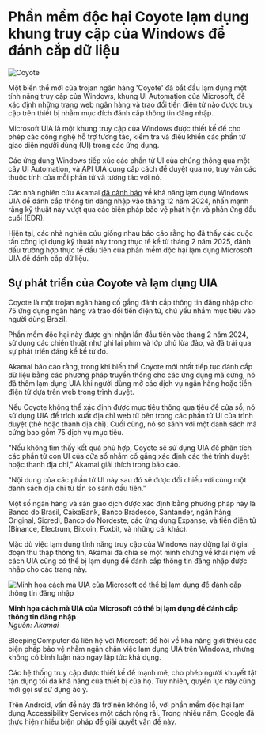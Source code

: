 # Phần mềm độc hại Coyote lạm dụng khung truy cập của Windows để đánh cắp dữ liệu

![Coyote](https://www.bleepstatic.com/content/hl-images/2025/07/22/coyote.jpg)

Một biến thể mới của trojan ngân hàng 'Coyote' đã bắt đầu lạm dụng một tính năng truy cập của Windows, khung UI Automation của Microsoft, để xác định những trang web ngân hàng và trao đổi tiền điện tử nào được truy cập trên thiết bị nhằm mục đích đánh cắp thông tin đăng nhập.

Microsoft UIA là một khung truy cập của Windows được thiết kế để cho phép các công nghệ hỗ trợ tương tác, kiểm tra và điều khiển các phần tử giao diện người dùng (UI) trong các ứng dụng.

Các ứng dụng Windows tiếp xúc các phần tử UI của chúng thông qua một cây UI Automation, và API UIA cung cấp cách để duyệt qua nó, truy vấn các thuộc tính của mỗi phần tử và tương tác với nó.

Các nhà nghiên cứu Akamai [đã cảnh báo](https://www.akamai.com/blog/security-research/windows-ui-automation-attack-technique-evades-edr) về khả năng lạm dụng Windows UIA để đánh cắp thông tin đăng nhập vào tháng 12 năm 2024, nhấn mạnh rằng kỹ thuật này vượt qua các biện pháp bảo vệ phát hiện và phản ứng đầu cuối (EDR).

Hiện tại, các nhà nghiên cứu giống nhau báo cáo rằng họ đã thấy các cuộc tấn công lợi dụng kỹ thuật này trong thực tế kể từ tháng 2 năm 2025, đánh dấu trường hợp thực tế đầu tiên của phần mềm độc hại lạm dụng Microsoft UIA để đánh cắp dữ liệu.

## Sự phát triển của Coyote và lạm dụng UIA

Coyote là một trojan ngân hàng cố gắng đánh cắp thông tin đăng nhập cho 75 ứng dụng ngân hàng và trao đổi tiền điện tử, chủ yếu nhắm mục tiêu vào người dùng Brazil.

Phần mềm độc hại này được ghi nhận lần đầu tiên vào tháng 2 năm 2024, sử dụng các chiến thuật như ghi lại phím và lớp phủ lừa đảo, và đã trải qua sự phát triển đáng kể kể từ đó.

Akamai báo cáo rằng, trong khi biến thể Coyote mới nhất tiếp tục đánh cắp dữ liệu bằng các phương pháp truyền thống cho các ứng dụng mã cứng, nó đã thêm lạm dụng UIA khi người dùng mở các dịch vụ ngân hàng hoặc tiền điện tử dựa trên web trong trình duyệt.

Nếu Coyote không thể xác định được mục tiêu thông qua tiêu đề cửa sổ, nó sử dụng UIA để trích xuất địa chỉ web từ bên trong các phần tử UI của trình duyệt (thẻ hoặc thanh địa chỉ). Cuối cùng, nó so sánh với một danh sách mã cứng bao gồm 75 dịch vụ mục tiêu. 

"Nếu không tìm thấy kết quả phù hợp, Coyote sẽ sử dụng UIA để phân tích các phần tử con UI của cửa sổ nhằm cố gắng xác định các thẻ trình duyệt hoặc thanh địa chỉ," Akamai giải thích trong báo cáo.

"Nội dung của các phần tử UI này sau đó sẽ được đối chiếu với cùng một danh sách địa chỉ từ lần so sánh đầu tiên."

Một số ngân hàng và sàn giao dịch được xác định bằng phương pháp này là Banco do Brasil, CaixaBank, Banco Bradesco, Santander, ngân hàng Original, Sicredi, Banco do Nordeste, các ứng dụng Expanse, và tiền điện tử (Binance, Electrum, Bitcoin, Foxbit, và những cái khác).

Mặc dù việc lạm dụng tính năng truy cập của Windows này dừng lại ở giai đoạn thu thập thông tin, Akamai đã chia sẻ một minh chứng về khái niệm về cách UIA cũng có thể bị lạm dụng để đánh cắp thông tin đăng nhập được nhập cho các trang này.

![Minh họa cách mà UIA của Microsoft có thể bị lạm dụng để đánh cắp thông tin đăng nhập](https://www.bleepstatic.com/images/news/security/malware/active-exploitation-coyote-malware-first-ui-automation-abuse-in-the-wild-four.gif)

**Minh họa cách mà UIA của Microsoft có thể bị lạm dụng để đánh cắp thông tin đăng nhập**  
_Nguồn: Akamai_

BleepingComputer đã liên hệ với Microsoft để hỏi về khả năng giới thiệu các biện pháp bảo vệ nhằm ngăn chặn việc lạm dụng UIA trên Windows, nhưng không có bình luận nào ngay lập tức khả dụng.

Các hệ thống truy cập được thiết kế để mạnh mẽ, cho phép người khuyết tật tận dụng tối đa khả năng của thiết bị của họ. Tuy nhiên, quyền lực này cũng mời gọi sự sử dụng ác ý.

Trên Android, vấn đề này đã trở nên khổng lồ, với phần mềm độc hại lạm dụng Accessibility Services một cách rộng rãi. Trong nhiều năm, Google đã [thực hiện](https://www.bleepingcomputer.com/news/security/google-addresses-androids-biggest-security-problem-accessibility-services/) nhiều biện pháp [để giải quyết vấn đề này](https://www.bleepingcomputer.com/news/security/malware-devs-already-bypassed-android-13s-new-security-feature/).
